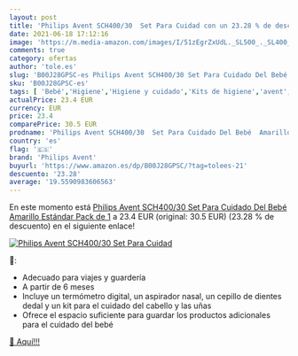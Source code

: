 ```yaml
---
layout: post
title: 'Philips Avent SCH400/30  Set Para Cuidad con un 23.28 % de descuento'
date: 2021-06-18 17:12:16
image: 'https://m.media-amazon.com/images/I/51zEgrZxUdL._SL500_._SL400_.jpg'
comments: true
category: ofertas
author: 'tole.es'
slug: 'B00J28GPSC-es Philips Avent SCH400/30 Set Para Cuidado Del Bebé Amarillo...'
sku: 'B00J28GPSC-es'
tags: [ 'Bebé','Higiene','Higiene y cuidado','Kits de higiene','avent','bebé','philips avent', ]
actualPrice: 23.4 EUR
currency: EUR
price: 23.4
comparePrice: 30.5 EUR
prodname: 'Philips Avent SCH400/30  Set Para Cuidado Del Bebé  Amarillo  Estándar  Pack de 1'
country: 'es'
flag: '🇪🇸'
brand: 'Philips Avent'
buyurl: 'https://www.amazon.es/dp/B00J28GPSC/?tag=tolees-21'
descuento: '23.28'
average: '19.5590983606563'
---
```


En este momento está [Philips Avent SCH400/30  Set Para Cuidado Del Bebé  Amarillo  Estándar  Pack de 1](https://www.amazon.es/dp/B00J28GPSC/?tag=tolees-21) a 23.4 EUR (original: 30.5 EUR) (23.28 %  de descuento) en el siguiente enlace!

[![Philips Avent SCH400/30  Set Para Cuidad](https://m.media-amazon.com/images/I/51zEgrZxUdL._SL500_._SL400_.jpg)](https://www.amazon.es/dp/B00J28GPSC/?tag=tolees-21)

🔎:

- Adecuado para viajes y guardería
- A partir de 6 meses
- Incluye un termómetro digital, un aspirador nasal, un cepillo de dientes dedal y un kit para el cuidado del cabello y las uñas
- Ofrece el espacio suficiente para guardar los productos adicionales para el cuidado del bebé

[🛒 Aquí!!!](https://www.amazon.es/dp/B00J28GPSC/?tag=tolees-21)
